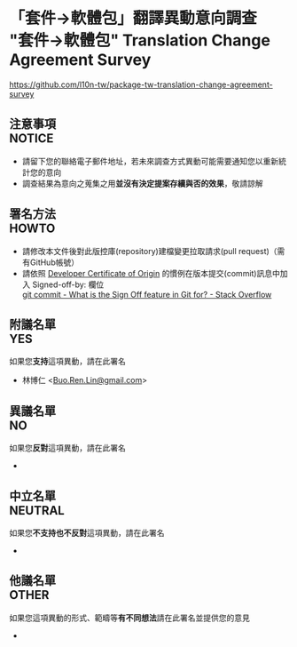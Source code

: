 # 「套件→軟體包」翻譯異動意向調查<br>"套件→軟體包" Translation Change Agreement Survey
https://github.com/l10n-tw/package-tw-translation-change-agreement-survey

## 注意事項<br>NOTICE
* 請留下您的聯絡電子郵件地址，若未來調查方式異動可能需要通知您以重新統計您的意向
* 調查結果為意向之蒐集之用**並沒有決定提案存續與否的效果**，敬請諒解

## 署名方法<br>HOWTO
* 請修改本文件後對此版控庫(repository)建檔變更拉取請求(pull request)（需有GitHub帳號）
* 請依照 [Developer Certificate of Origin](https://developercertificate.org/) 的慣例在版本提交(commit)訊息中加入 Signed-off-by: 欄位  
  [git commit - What is the Sign Off feature in Git for? - Stack Overflow](https://stackoverflow.com/questions/1962094/what-is-the-sign-off-feature-in-git-for)

## 附議名單<br>YES
如果您**支持**這項異動，請在此署名

* 林博仁 &lt;<Buo.Ren.Lin@gmail.com>&gt;

## 異議名單<br>NO
如果您**反對**這項異動，請在此署名

* 

## 中立名單<br>NEUTRAL
如果您**不支持也不反對**這項異動，請在此署名

* 

## 他議名單<br>OTHER
如果您這項異動的形式、範疇等**有不同想法**請在此署名並提供您的意見

* 
